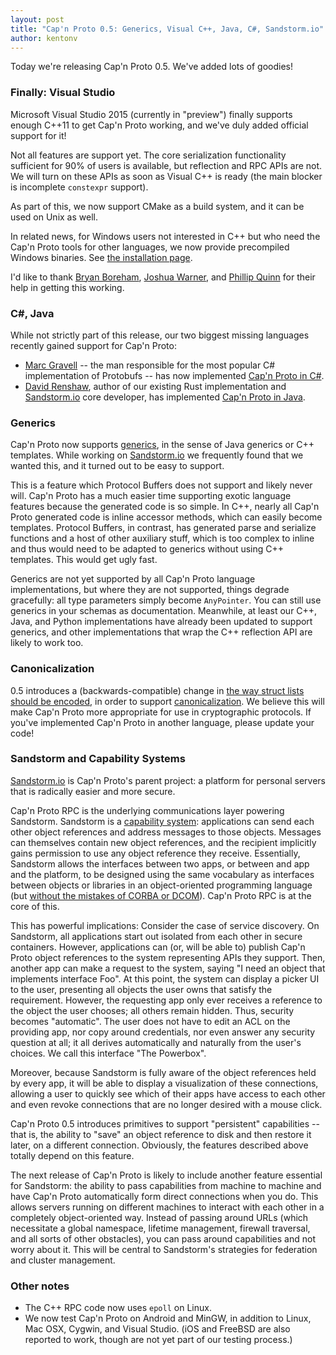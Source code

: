 ```yaml
---
layout: post
title: "Cap'n Proto 0.5: Generics, Visual C++, Java, C#, Sandstorm.io"
author: kentonv
---
```


Today we're releasing Cap'n Proto 0.5. We've added lots of goodies!

### Finally: Visual Studio

Microsoft Visual Studio 2015 (currently in "preview") finally supports enough C++11 to get Cap'n
Proto working, and we've duly added official support for it!

Not all features are support yet. The core serialization functionality sufficient for 90% of users
is available, but reflection and RPC APIs are not. We will turn on these APIs as soon as Visual C++
is ready (the main blocker is incomplete `constexpr` support).

As part of this, we now support CMake as a build system, and it can be used on Unix as well.

In related news, for Windows users not interested in C++ but who need the Cap'n Proto tools for
other languages, we now provide precompiled Windows binaries. See
[the installation page]({{site.baseurl}}install.html).

I'd like to thank [Bryan Boreham](https://github.com/bboreham),
[Joshua Warner](https://github.com/joshuawarner32), and [Phillip Quinn](https://github.com/pqu) for
their help in getting this working.

### C#, Java

While not strictly part of this release, our two biggest missing languages recently gained support
for Cap'n Proto:

* [Marc Gravell](https://github.com/mgravell) -- the man responsible for the most popular C#
  implementation of Protobufs -- has now implemented
  [Cap'n Proto in C#](https://github.com/mgravell/capnproto-net).
* [David Renshaw](https://github.com/dwrensha), author of our existing Rust implementation and
  [Sandstorm.io](https://sandstorm.io) core developer, has implemented
  [Cap'n Proto in Java](https://github.com/dwrensha/capnproto-java).

### Generics

Cap'n Proto now supports [generics](http://localhost:4000/capnproto/language.html#generic-types),
in the sense of Java generics or C++ templates. While working on
[Sandstorm.io](https://sandstorm.io) we frequently found that we wanted this, and it turned out
to be easy to support.

This is a feature which Protocol Buffers does not support and likely never will. Cap'n Proto has a
much easier time supporting exotic language features because the generated code is so simple. In
C++, nearly all Cap'n Proto generated code is inline accessor methods, which can easily become
templates. Protocol Buffers, in contrast, has generated parse and serialize functions and a host
of other auxiliary stuff, which is too complex to inline and thus would need to be adapted to
generics without using C++ templates. This would get ugly fast.

Generics are not yet supported by all Cap'n Proto language implementations, but where they are not
supported, things degrade gracefully: all type parameters simply become `AnyPointer`. You can still
use generics in your schemas as documentation. Meanwhile, at least our C++, Java, and Python
implementations have already been updated to support generics, and other implementations that
wrap the C++ reflection API are likely to work too.

### Canonicalization

0.5 introduces a (backwards-compatible) change in
[the way struct lists should be encoded](http://localhost:4000/capnproto/encoding.html#lists), in
order to support [canonicalization](http://localhost:4000/capnproto/encoding.html#canonicalization).
We believe this will make Cap'n Proto more appropriate for use in cryptographic protocols. If
you've implemented Cap'n Proto in another language, please update your code!

### Sandstorm and Capability Systems

[Sandstorm.io](https://sandstorm.io) is Cap'n Proto's parent project: a platform for personal
servers that is radically easier and more secure.

Cap'n Proto RPC is the underlying communications layer powering Sandstorm. Sandstorm is a
[capability system](http://www.erights.org/elib/capability/overview.html): applications can send
each other object references and address messages to those objects. Messages can themselves contain
new object references, and the recipient implicitly gains permission to use any object reference
they receive. Essentially, Sandstorm allows the interfaces between two apps, or between and app
and the platform, to be designed using the same vocabulary as interfaces between objects or
libraries in an object-oriented programming language (but
[without the mistakes of CORBA or DCOM](http://localhost:4000/capnproto/rpc.html#distributed-objects)).
Cap'n Proto RPC is at the core of this.

This has powerful implications: Consider the case of service discovery. On Sandstorm, all
applications start out isolated from each other in secure containers. However, applications can
(or, will be able to) publish Cap'n Proto object references to the system representing APIs they
support. Then, another app can make a request to the system, saying "I need an object that
implements interface Foo". At this point, the system can display a picker UI to the user,
presenting all objects the user owns that satisfy the requirement. However, the requesting app only
ever receives a reference to the object the user chooses; all others remain hidden. Thus, security
becomes "automatic". The user does not have to edit an ACL on the providing app, nor copy around
credentials, nor even answer any security question at all; it all derives automatically and
naturally from the user's choices. We call this interface "The Powerbox".

Moreover, because Sandstorm is fully aware of the object references held by every app, it will
be able to display a visualization of these connections, allowing a user to quickly see which of
their apps have access to each other and even revoke connections that are no longer desired with
a mouse click.

Cap'n Proto 0.5 introduces primitives to support "persistent" capabilities -- that is, the ability
to "save" an object reference to disk and then restore it later, on a different connection.
Obviously, the features described above totally depend on this feature.

The next release of Cap'n Proto is likely to include another feature essential for Sandstorm: the
ability to pass capabilities from machine to machine and have Cap'n Proto automatically form direct
connections when you do. This allows servers running on different machines to interact with each
other in a completely object-oriented way. Instead of passing around URLs (which necessitate a
global namespace, lifetime management, firewall traversal, and all sorts of other obstacles), you
can pass around capabilities and not worry about it. This will be central to Sandstorm's strategies
for federation and cluster management.

### Other notes

* The C++ RPC code now uses `epoll` on Linux.
* We now test Cap'n Proto on Android and MinGW, in addition to Linux, Mac OSX, Cygwin, and Visual
  Studio. (iOS and FreeBSD are also reported to work, though are not yet part of our testing
  process.)
